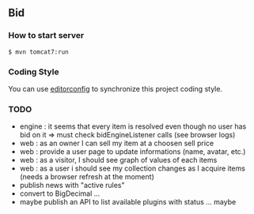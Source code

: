 ## Bid

### How to start server

    $ mvn tomcat7:run

### Coding Style

You can use [editorconfig](http://editorconfig.org) to synchronize this project coding style.

### TODO

 - engine : it seems that every item is resolved even though no user has bid on it => must check bidEngineListener calls (see browser logs)
 - web : as an owner I can sell my item at a choosen sell price
 - web : provide a user page to update informations (name, avatar, etc.)
 - web : as a visitor, I should see graph of values of each items
 - web : as a user i should see my collection changes as I acquire items (needs a browser refresh at the moment)
 - publish news with "active rules"
 - convert to BigDecimal
 ...
 - maybe publish an API to list available plugins with status ... maybe
